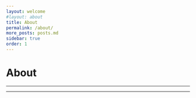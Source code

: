 ```yaml
---
layout: welcome
#layout: about
title: About
permalink: /about/
more_posts: posts.md
sidebar: true
order: 1
---
```


# About

<!--author-->

***

<!--posts_list-->

***
